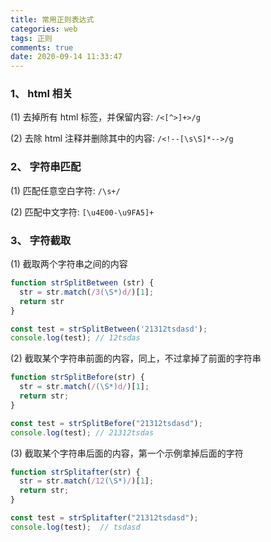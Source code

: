 ```yaml
---
title: 常用正则表达式
categories: web
tags: 正则
comments: true
date: 2020-09-14 11:33:47
---
```


### 1、 html 相关

(1) 去掉所有 html 标签，并保留内容: `/<[^>]+>/g`

(2) 去除 html 注释并删除其中的内容: `/<!--[\s\S]*-->/g`

### 2、 字符串匹配

(1) 匹配任意空白字符: `/\s+/`

(2) 匹配中文字符: `[\u4E00-\u9FA5]+`

### 3、 字符截取

(1) 截取两个字符串之间的内容 

```js
function strSplitBetween (str) {
  str = str.match(/3(\S*)d/)[1];
  return str
}

const test = strSplitBetween('21312tsdasd');
console.log(test); // 12tsdas
```

(2) 截取某个字符串前面的内容，同上，不过拿掉了前面的字符串
 
```js
function strSplitBefore(str) {
  str = str.match(/(\S*)d/)[1];
  return str;
}

const test = strSplitBefore("21312tsdasd");
console.log(test); // 21312tsdas
```
 
(3) 截取某个字符串后面的内容，第一个示例拿掉后面的字符

```js
function strSplitafter(str) {
  str = str.match(/12(\S*)/)[1];
  return str;
}

const test = strSplitafter("21312tsdasd");
console.log(test);  // tsdasd
```
